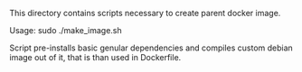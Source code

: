 This directory contains scripts necessary to create parent docker image.

Usage:
sudo ./make_image.sh

Script pre-installs basic genular dependencies and compiles custom debian image out of it,
that is than used in Dockerfile.
